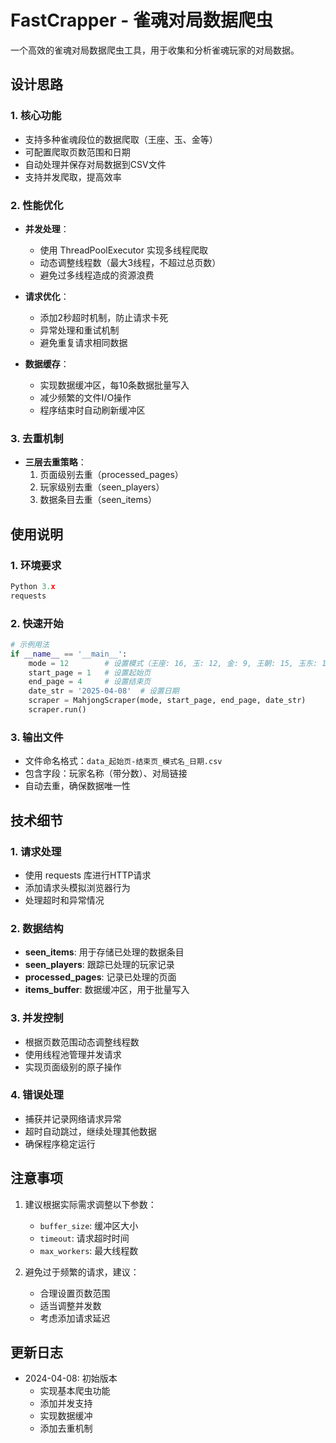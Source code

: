 # FastCrapper - 雀魂对局数据爬虫

一个高效的雀魂对局数据爬虫工具，用于收集和分析雀魂玩家的对局数据。

## 设计思路

### 1. 核心功能
- 支持多种雀魂段位的数据爬取（王座、玉、金等）
- 可配置爬取页数范围和日期
- 自动处理并保存对局数据到CSV文件
- 支持并发爬取，提高效率

### 2. 性能优化
- **并发处理**：
  - 使用 ThreadPoolExecutor 实现多线程爬取
  - 动态调整线程数（最大3线程，不超过总页数）
  - 避免过多线程造成的资源浪费

- **请求优化**：
  - 添加2秒超时机制，防止请求卡死
  - 异常处理和重试机制
  - 避免重复请求相同数据

- **数据缓存**：
  - 实现数据缓冲区，每10条数据批量写入
  - 减少频繁的文件I/O操作
  - 程序结束时自动刷新缓冲区

### 3. 去重机制
- **三层去重策略**：
  1. 页面级别去重（processed_pages）
  2. 玩家级别去重（seen_players）
  3. 数据条目去重（seen_items）

## 使用说明

### 1. 环境要求
```python
Python 3.x
requests
```

### 2. 快速开始
```python
# 示例用法
if __name__ == '__main__':
    mode = 12        # 设置模式（王座: 16, 玉: 12, 金: 9, 王朝: 15, 玉东: 11, 金东: 8）
    start_page = 1   # 设置起始页
    end_page = 4     # 设置结束页
    date_str = '2025-04-08'  # 设置日期
    scraper = MahjongScraper(mode, start_page, end_page, date_str)
    scraper.run()
```

### 3. 输出文件
- 文件命名格式：`data_起始页-结束页_模式名_日期.csv`
- 包含字段：玩家名称（带分数）、对局链接
- 自动去重，确保数据唯一性

## 技术细节

### 1. 请求处理
- 使用 requests 库进行HTTP请求
- 添加请求头模拟浏览器行为
- 处理超时和异常情况

### 2. 数据结构
- **seen_items**: 用于存储已处理的数据条目
- **seen_players**: 跟踪已处理的玩家记录
- **processed_pages**: 记录已处理的页面
- **items_buffer**: 数据缓冲区，用于批量写入

### 3. 并发控制
- 根据页数范围动态调整线程数
- 使用线程池管理并发请求
- 实现页面级别的原子操作

### 4. 错误处理
- 捕获并记录网络请求异常
- 超时自动跳过，继续处理其他数据
- 确保程序稳定运行

## 注意事项
1. 建议根据实际需求调整以下参数：
   - `buffer_size`: 缓冲区大小
   - `timeout`: 请求超时时间
   - `max_workers`: 最大线程数

2. 避免过于频繁的请求，建议：
   - 合理设置页数范围
   - 适当调整并发数
   - 考虑添加请求延迟

## 更新日志
- 2024-04-08: 初始版本
  - 实现基本爬虫功能
  - 添加并发支持
  - 实现数据缓冲
  - 添加去重机制 
